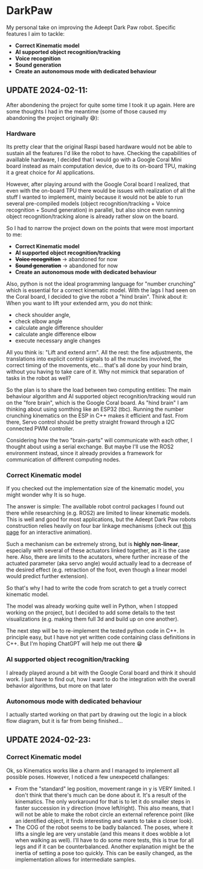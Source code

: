 # DarkPaw

My personal take on improving the Adeept Dark Paw robot. Specific features I aim to tackle:
* **Correct Kinematic model**
* **AI supported object recognition/tracking**
* **Voice recognition**
* **Sound generation**
* **Create an autonomous mode with dedicated behaviour**

## UPDATE 2024-02-11:
After abondening the project for quite some time I took it up again. Here are some thoughts I had in the meantime 
(some of those caused my abandoning the project originally :sweat_smile:): 
### Hardware
Its pretty clear that the original Raspi based hardware would not be able to sustain all the features I'd like 
the robot to have. Checking the capabilities of availlable hardware, I decided that I would go with a Google 
Coral Mini board instead as main computation device, due to its on-board TPU, making it a great choice for 
AI applications.

However, after playing around with the Google Coral board I realized, that even with the on-board TPU there
would be issues with realization of all the stuff I wanted to implement, mainly because it would not be able 
to run several pre-compiled models (object recognition/tracking + Voice recognition + Sound generation) in 
parallel, but also since even running object recognition/tracking alone is already rather slow on the board.

So I had to narrow the project down on the points that were most important to me: 
* **Correct Kinematic model**
* **AI supported object recognition/tracking**
* ~~**Voice recognition**~~ -> abandoned for now
* ~~**Sound generation**~~ -> abandoned for now
* **Create an autonomous mode with dedicated behaviour**

Also, python is not the ideal programming language for "number crunching" which is essential for a 
correct kinematic model. With the lags I had seen on the Coral board, I decided to give the robot a "hind brain". 
Think about it: When you want to lift your extended arm, you do not think: 
* check shoulder angle, 
* check elbow angle
* calculate angle difference shoulder
* calculate angle difference elbow
* execute necessary angle changes

All you think is: "Lift and extend arm". All the rest: the fine adjustments, the translations into explicit 
control signals to all the muscles involved, the correct timing of the movements, etc... that's all done by 
your hind brain, without you having to take care of it. Why not mimick that separation of tasks in the robot 
as well? 

So the plan is to share the load between two computing entities: The main behaviour algorithm and AI supported 
object recognition/tracking would run on the "fore brain", which is the Google Coral board. As "hind brain" I am 
thinking about using somthing like an ESP32 (tbc). Running the number crunching kinematics on the ESP in C++ 
makes it efficient and fast. From there, Servo control should be pretty straight froward through a I2C connected 
PWM controller.

Considering how the two "brain-parts" will communicate with each other, I thought about using a serial exchange. 
But maybe I'll use the ROS2 environment instead, since it already provides a framework for communication of 
different computing nodes.

### Correct Kinematic model
If you checked out the implementation size of the kinematic model, you might wonder why It is so huge. 

The answer is simple: The availlable robot control packages I found out there while researching (e.g. ROS2) are 
limited to linear kinematic models. This is well and good for most applications, but the Adeept Dark Paw robots 
construction relies heavily on four bar linkage mechanisms (check out [this page](https://www.geogebra.org/m/BueCG9ch)
for an interactive animation).

Such a mechanism can be extremely strong, but is **highly non-linear**, especially with several of these 
actuators linked together, as it is the case here. Also, there are limits to the acutators, where further 
increase of the actuated parameter (aka servo angle) would actually lead to a decrease of the desired effect 
(e.g. retraction of the foot, even though a linear model would predict further extension).

So that's why I had to write the code from scratch to get a truely correct kinematic model. 

The model was already working quite well in Python, when I stopped working on the project, but I 
decided to add some details to the test visualizations (e.g. making them full 3d and build up on one another).

The next step will be to re-implement the tested python code in C++. In principle easy, but I have not yet 
written code containing class definitions in C++. But I'm hoping ChatGPT will help me out there :grin:

### AI supported object recognition/tracking
I already played around a bit with the Google Coral board and think it should work. I just have to find out, 
how I want to do the integration with the overall behavior algorithms, but more on that later

### Autonomous mode with dedicated behaviour
I actually started working on that part by drawing out the logic in a block flow diagram, but it is far 
from being finished...

## UPDATE 2024-02-23:
### Correct Kinematic model
Ok, so Kinematics works like a charm and I managed to implement all possible poses. However, I noticed 
a few unexpecetd challanges:

* From the "standard" leg position, movement range in y is VERY limited. I don't think that there's 
much can be done about it. It's a result of the kinematics. The only workaround for that is to let it do smaller 
steps in faster succession in y direction (move left/right). This also means, that I will not be able to make 
the robot circle an external reference point (like an identified object, it finds interesting and wants to 
take a closer look).
* The COG of the robot seems to be badly balanced. The poses, where it lifts a single leg are very 
unstable (and this means it does wobble a lot when walking as well). I'll have to do some more tests, 
this is true for all legs and if it can be counterbalanced. Another explanation might be the inertia of 
setting a pose too quickly. This can be easily changed, as the implementation allows for intermediate 
samples.